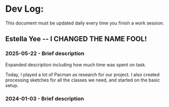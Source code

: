 # Dev Log:

This document must be updated daily every time you finish a work session.

## Estella Yee -- I CHANGED THE NAME FOOL!

### 2025-05-22 - Brief description
Expanded description including how much time was spent on task.

Today, I played a lot of Pacman as research for our project. I also created processing sketches for all the classes we need, and started on the basic setup. 

### 2024-01-03 - Brief description
